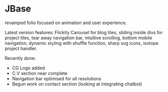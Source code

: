 # JBase
revamped folio focused on animation and user experience.

Latest version features: Flickity Carousel for blog tiles, sliding inside divs for project tiles, tear away navigation bar, intuitive scrolling, bottom mobile navigation, dynamic styling with shuffle function, sharp svg icons, isotope project handler. 

Recently done: 

- CG Logo added
- C.V section near complete
- Navigation bar optimised for all resolutions
- Begun work on contact section (looking at integrating chatbot)


